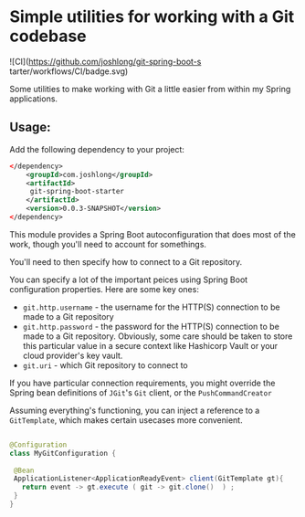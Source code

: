 # Simple utilities for working with a Git codebase 

![CI](https://github.com/joshlong/git-spring-boot-s tarter/workflows/CI/badge.svg)

Some utilities to make working with Git a little easier from within my Spring applications.


## Usage: 

Add the following dependency to your project: 

```xml
</dependency>
    <groupId>com.joshlong</groupId>
    <artifactId>
     git-spring-boot-starter
    </artifactId>
    <version>0.0.3-SNAPSHOT</version>
</dependency>
```

This module provides a Spring Boot autoconfiguration that does most of the work, though you'll need to account for somethings. 

You'll need to then specify how to connect to a Git repository. 

You can specify a lot of the important peices using Spring Boot configuration properties. Here are some key ones: 

-  `git.http.username` - the username for the HTTP(S) connection to be made to a Git repository 
-  `git.http.password` - the password for the HTTP(S) connection to be made to a Git repository. Obviously, some care should be taken to store this particular value in a secure context like Hashicorp Vault or your cloud provider's key vault. 
- `git.uri` - which Git repository to connect to 

If you have particular connection requirements, you might override the Spring bean definitions of `JGit`'s `Git` client, or the `PushCommandCreator` 

Assuming everything's functioning, you can inject a reference to a `GitTemplate`, which makes certain usecases more convenient. 

```java

@Configuration 
class MyGitConfiguration {
 
 @Bean 
 ApplicationListener<ApplicationReadyEvent> client(GitTemplate gt){ 
   return event -> gt.execute ( git -> git.clone()  ) ;
 }
}
```



